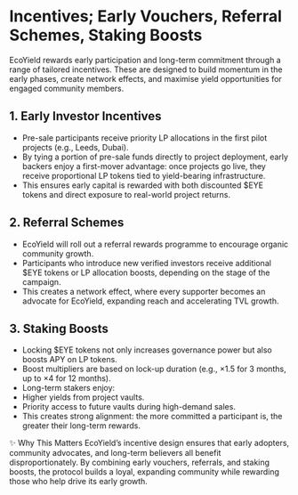 # Incentives; Early Vouchers, Referral Schemes, Staking Boosts

EcoYield rewards early participation and long-term commitment through a
range of tailored incentives. These are designed to build momentum in
the early phases, create network effects, and maximise yield
opportunities for engaged community members.

## 1. Early Investor Incentives

- Pre-sale participants receive priority LP allocations in the first
pilot projects (e.g., Leeds, Dubai).
- By tying a portion of pre-sale funds directly to project deployment,
early backers enjoy a first-mover advantage: once projects go live, they
receive proportional LP tokens tied to yield-bearing infrastructure.
- This ensures early capital is rewarded with both discounted $EYE
tokens and direct exposure to real-world project returns.

## 2. Referral Schemes

- EcoYield will roll out a referral rewards programme to encourage
organic community growth.
- Participants who introduce new verified investors receive additional
$EYE tokens or LP allocation boosts, depending on the stage of the
campaign.
- This creates a network effect, where every supporter becomes an
advocate for EcoYield, expanding reach and accelerating TVL growth.

## 3. Staking Boosts

- Locking $EYE tokens not only increases governance power but also
boosts APY on LP tokens.
- Boost multipliers are based on lock-up duration (e.g., ×1.5 for 3
months, up to ×4 for 12 months).
- Long-term stakers enjoy:
- Higher yields from project vaults.
- Priority access to future vaults during high-demand sales.
- This creates strong alignment: the more committed a participant is,
the greater their long-term rewards.

✨ Why This Matters
EcoYield’s incentive design ensures that early adopters, community
advocates, and long-term believers all benefit disproportionately. By
combining early vouchers, referrals, and staking boosts, the protocol
builds a loyal, expanding community while rewarding those who help drive
its early growth.
